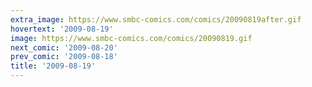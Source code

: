 ```yaml
---
extra_image: https://www.smbc-comics.com/comics/20090819after.gif
hovertext: '2009-08-19'
image: https://www.smbc-comics.com/comics/20090819.gif
next_comic: '2009-08-20'
prev_comic: '2009-08-18'
title: '2009-08-19'
---
```


